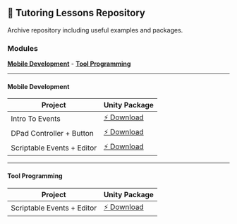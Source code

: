 ## 📕 **Tutoring Lessons Repository**
Archive repository including useful examples and packages.

### **Modules**
[**Mobile Development**](#mobile-development) - [**Tool Programming**](#tool-programming)

---

#### **Mobile Development**

| **Project** | **Unity Package**  |
|------------------------------------------|----------------|
| Intro To Events | [⚡ Download](https://github.com/epoHless/tutoring-lessons/releases/download/Events-01/EventsIntro.unitypackage) |
| DPad Controller + Button | [⚡ Download](https://github.com/epoHless/tutoring-lessons/releases/download/Events-02/DPadController.unitypackage) |
| Scriptable Events + Editor | [⚡ Download](https://github.com/epoHless/tutoring-lessons/releases/download/Tools-Scriptable-Events/Scriptable.Events.zip) |

---


#### **Tool Programming**

| **Project** | **Unity Package**  |
|------------------------------------------|----------------|
| Scriptable Events + Editor | [⚡ Download](https://github.com/epoHless/tutoring-lessons/releases/download/Tools-Scriptable-Events/Scriptable.Events.zip) |


